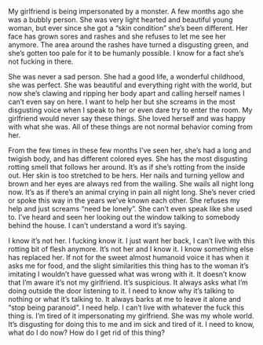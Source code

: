 My girlfriend is being impersonated by a monster. A few months ago she was a bubbly person. She was very light hearted and beautiful young woman, but ever since she got a “skin condition” she’s been different. Her face has grown sores and rashes and she refuses to let me see her anymore. The area around the rashes have turned a disgusting green, and she’s gotten too pale for it to be humanly possible. I know for a fact she’s not fucking in there.

She was never a sad person. She had a good life, a wonderful childhood, she was perfect. She was beautiful and everything right with the world, but now she’s clawing and ripping her body apart and calling herself names I can’t even say on here. I want to help her but she screams in the most disgusting voice when I speak to her or even dare try to enter the room. My girlfriend would never say these things. She loved herself and was happy with what she was. All of these things are not normal behavior coming from her.

From the few times in these few months I’ve seen her, she’s had a long and twigish body, and has different colored eyes. She has the most disgusting rotting smell that follows her around. It’s as if she’s rotting from the inside out. Her skin is too stretched to be hers. Her nails and turning yellow and brown and her eyes are always red from the wailing. She wails all night long now. It’s as if there’s an animal crying in pain all night long. She’s never cried or spoke this way in the years we’ve known each other. She refuses my help and just screams “need be lonely”. She can’t even speak like she used to. I’ve heard and seen her looking out the window talking to somebody behind the house. I can’t understand a word it’s saying.

I know it’s not her. I fucking know it. I just want her back, I can’t live with this rotting bit of flesh anymore. It’s not her and I know it. I know something else has replaced her. If not for the sweet almost humanoid voice it has when it asks me for food, and the slight similarities this thing has to the woman it’s imitating I wouldn’t have guessed what was wrong with it. It doesn’t know that I’m aware it’s not my girlfriend. It’s suspicious. It always asks what I’m doing outside the door listening to it. I need to know why it’s talking to nothing or what it’s talking to. It always barks at me to leave it alone and “stop being paranoid”. I need help. I can’t live with whatever the fuck this thing is. I’m tired of it impersonating my girlfriend. She was my whole world. It’s disgusting for doing this to me and im sick and tired of it. I need to know, what do I do now? How do I get rid of this thing?